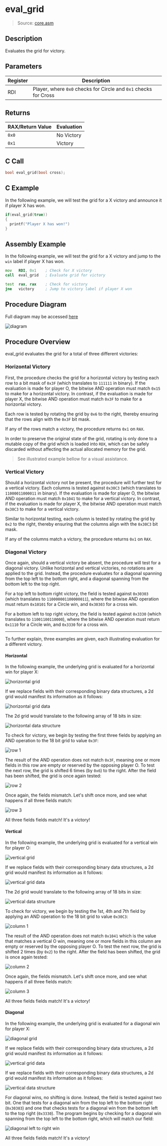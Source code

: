 # eval_grid
> Source: [core.asm](/src/core.asm)

## Description

Evaluates the grid for victory.

## Parameters
|Register|Description                                                     |
|--------|----------------------------------------------------------------|
|RDI     |Player, where `0x0` checks for Circle and `0x1` checks for Cross|

## Returns

|RAX/Return Value|Evaluation |
|----------------|-----------|
|`0x0`           |No Victory |
|`0x1`           |Victory    |

## C Call
```C
bool eval_grid(bool cross);
```

## C Example

In the following example, we will test the grid for a X victory and announce it if player X has won.

```c
if(eval_grid(true))
{
  printf("Player X has won!")
}
```

## Assembly Example

In the following example, we will test the grid for a X victory and jump to the `win` label if player X has won.

```asm
mov   RDI, 0x1    ; Check for X victory
call  eval_grid   ; Evaluate grid for victory

test  rax, rax    ; Check for victory
jne   victory     ; Jump to victory label if player X won
```

## Procedure Diagram

Full diagram may be accessed [here](https://www.lucidchart.com/documents/view/bcf46504-bd66-494e-897a-d69e0ca05095)

![diagram](img/eval_grid.png)

## Procedure Overview

eval_grid evaluates the grid for a total of three different victories:

### Horizontal Victory
First, the procedure checks the grid for a horizontal victory by testing each row to a bit mask of `0x3F` (which translates to `111111` in binary). If the evaluation is made for player O, the bitwise AND operation must match `0x15` to make for a horizontal victory. In contrast, if the evaluation is made for player X, the bitwise AND operation must match `0x3F` to make for a horizontal victory.

Each row is tested by rotating the grid by `0x6` to the right, thereby ensuring that the rows align with the `0x3F` bit mask.

If any of the rows match a victory, the procedure returns `0x1` on `RAX`.

In order to preserve the original state of the grid, rotating is only done to a mutable copy of the grid which is loaded into `RDX`, which can be safely discarded without affecting the actual allocated memory for the grid.

> See illustrated example bellow for a visual assistance.

### Vertical Victory

Should a horizontal victory not be present, the procedure will further test for a vertical victory. Each columns is tested against `0x30C3` (which translates to `11000011000011` in binary). If the evaluation is made for player O, the bitwise AND operation must match `0x1041` to make for a vertical victory. In contrast, if the evaluation is made for player X, the bitwise AND operation must match `0x30C3` to make for a vertical victory.

Similar to horizontal testing, each column is tested by rotating the grid by `0x2` to the right, thereby ensuring that the columns align with the `0x30C3` bit mask.

If any of the columns match a victory, the procedure returns `0x1` on `RAX`.

### Diagonal Victory

Once again, should a vertical victory be absent, the procedure will test for a diagonal victory. Unlike horizontal and vertical victories, no rotations are applied to the grid. Instead, the procedure evaluates for a diagonal spanning from the top left to the bottom right, and a diagonal spanning from the bottom left to the top right.

For a top left to bottom right victory, the field is tested against `0x30303` (which translates to `110000001100000011`), where the bitwise AND operation must return `0x10101` for a Circle win, and `0x30303` for a cross win.

For a bottom left to top right victory, the field is tested against `0x3330` (which translates to `11001100110000`), where the bitwise AND operation must return `0x1110` for a Circle win, and `0x3330` for a cross win.

---

To further explain, three examples are given, each illustrating evaluation for a different victory.

#### Horizontal

In the following example, the underlying grid is evaluated for a horizontal win for player X:

![horizontal grid](img/eval_grid_2d_horizontal.png)

If we replace fields with their corresponding binary data structures, a 2d grid would manifest its information as it follows:

![horizontal grid data](img/eval_grid_2d_data_horizontal.png)

The 2d grid would translate to the following array of 18 bits in size:

![horizontal data structure](img/eval_grid_1d_horizontal.png)

To check for victory, we begin by testing the first three fields by applying an AND operation to the 18 bit grid to value `0x3F`:

![row 1](img/eval_grid_AND_1_horizontal.png)

The result of the AND operation does not match `0x3F`, meaning one or more fields in this row are empty or reserved by the opposing player O. To test the next row, the grid is shifted 6 times (by `0x6`) to the right. After the field has been shifted, the grid is once again tested:

![row 2](img/eval_grid_AND_2_horizontal.png)

Once again, the fields mismatch. Let's shift once more, and see what happens if all three fields match:

![row 3](img/eval_grid_AND_3_horizontal.png)

All three fields fields match! It's a victory!

#### Vertical

In the following example, the underlying grid is evaluated for a vertical win for player O:

![vertical grid](img/eval_grid_2d_vertical.png)

If we replace fields with their corresponding binary data structures, a 2d grid would manifest its information as it follows:

![vertical grid data](img/eval_grid_2d_data_vertical.png)

The 2d grid would translate to the following array of 18 bits in size:

![vertical data structure](img/eval_grid_1d_vertical.png)

To check for victory, we begin by testing the 1st, 4th and 7th field by applying an AND operation to the 18 bit grid to value `0x30C3`:

![column 1](img/eval_grid_AND_1_vertical.png)

The result of the AND operation does not match `0x1041` which is the value that matches a vertical O win, meaning one or more fields in this column are empty or reserved by the opposing player O. To test the next row, the grid is shifted 2 times (by `0x2`) to the right. After the field has been shifted, the grid is once again tested:

![column 2](img/eval_grid_AND_2_vertical.png)

Once again, the fields mismatch. Let's shift once more, and see what happens if all three fields match:

![column 3](img/eval_grid_AND_3_vertical.png)

All three fields fields match! It's a victory!

#### Diagonal

In the following example, the underlying grid is evaluated for a diagonal win for player X:

![diagonal grid](img/eval_grid_2d_diagonal.png)

If we replace fields with their corresponding binary data structures, a 2d grid would manifest its information as it follows:

![vertical grid data](img/eval_grid_2d_data_diagonal.png)

If we replace fields with their corresponding binary data structures, a 2d grid would manifest its information as it follows:

![vertical data structure](img/eval_grid_1d_diagonal.png)

For diagonal wins, no shifting is done. Instead, the field is tested against two bit. One that tests for a diagonal win from the top left to the bottom right (`0x30303`) and one that checks tests for a diagonal win from the bottom left to the top right (`0x3330`). The program begins by checking for a diagonal win spanning from the top left to the bottom right, which will match our field:

![diagonal left to right win](img/eval_grid_AND_diagonal.png)

All three fields fields match! It's a victory!
